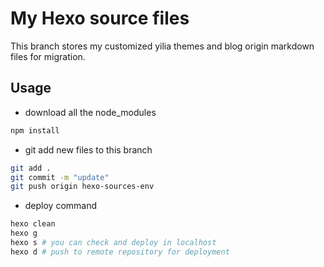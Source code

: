 # My Hexo source files
This branch stores my customized yilia themes and blog origin markdown files for migration.

## Usage
- download all the node_modules
```bash
npm install
```

- git add new files to this branch
```bash
git add .
git commit -m "update"
git push origin hexo-sources-env
```

- deploy command
```bash
hexo clean
hexo g
hexo s # you can check and deploy in localhost
hexo d # push to remote repository for deployment
```